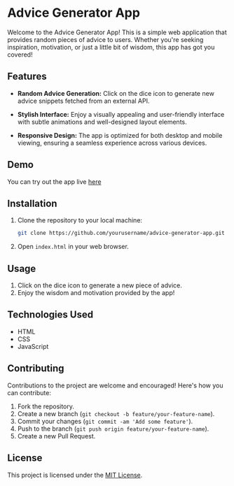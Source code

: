 # Advice Generator App

Welcome to the Advice Generator App! This is a simple web application that provides random pieces of advice to users. Whether you're seeking inspiration, motivation, or just a little bit of wisdom, this app has got you covered!

## Features

- **Random Advice Generation:** Click on the dice icon to generate new advice snippets fetched from an external API.
  
- **Stylish Interface:** Enjoy a visually appealing and user-friendly interface with subtle animations and well-designed layout elements.

- **Responsive Design:** The app is optimized for both desktop and mobile viewing, ensuring a seamless experience across various devices.

## Demo

You can try out the app live [here](https://advice-generator-app-omega-six.vercel.app/)

## Installation

1. Clone the repository to your local machine:

    ```bash
    git clone https://github.com/yourusername/advice-generator-app.git
    ```

2. Open `index.html` in your web browser.

## Usage

1. Click on the dice icon to generate a new piece of advice.
2. Enjoy the wisdom and motivation provided by the app!

## Technologies Used

- HTML
- CSS
- JavaScript

## Contributing

Contributions to the project are welcome and encouraged! Here's how you can contribute:

1. Fork the repository.
2. Create a new branch (`git checkout -b feature/your-feature-name`).
3. Commit your changes (`git commit -am 'Add some feature'`).
4. Push to the branch (`git push origin feature/your-feature-name`).
5. Create a new Pull Request.

## License

This project is licensed under the [MIT License](LICENSE).

